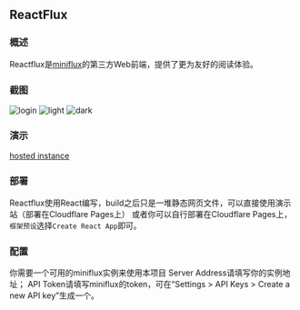## ReactFlux
### 概述
Reactflux是[miniflux](https://github.com/miniflux/miniflux)的第三方Web前端，提供了更为友好的阅读体验。
### 截图
![login](https://github.com/electh/ReactFlux/raw/main/src/imgs/login.png)
![light](https://github.com/electh/ReactFlux/raw/main/src/imgs/light.png)
![dark](https://github.com/electh/ReactFlux/raw/main/src/imgs/dark.png)
### 演示
[hosted instance](https://reactflux.pages.dev/login)
### 部署
Reactflux使用React编写，build之后只是一堆静态网页文件，可以直接使用演示站（部署在Cloudflare Pages上）
或者你可以自行部署在Cloudflare Pages上，`框架预设`选择`Create React App`即可。
### 配置
你需要一个可用的miniflux实例来使用本项目
Server Address请填写你的实例地址；
API Token请填写miniflux的token，可在“Settings > API Keys > Create a new API key”生成一个。